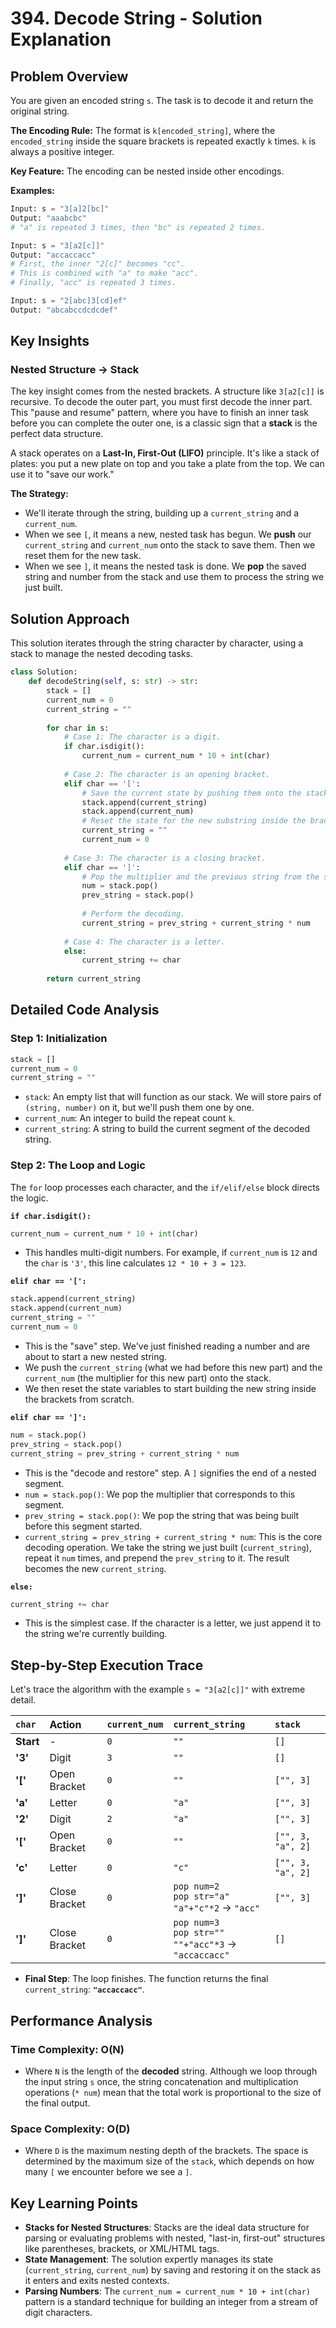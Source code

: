 # 394\. Decode String - Solution Explanation

## Problem Overview

You are given an encoded string `s`. The task is to decode it and return the original string.

**The Encoding Rule:**
The format is `k[encoded_string]`, where the `encoded_string` inside the square brackets is repeated exactly `k` times. `k` is always a positive integer.

**Key Feature:** The encoding can be nested inside other encodings.

**Examples:**

```python
Input: s = "3[a]2[bc]"
Output: "aaabcbc"
# "a" is repeated 3 times, then "bc" is repeated 2 times.

Input: s = "3[a2[c]]"
Output: "accaccacc"
# First, the inner "2[c]" becomes "cc".
# This is combined with "a" to make "acc".
# Finally, "acc" is repeated 3 times.

Input: s = "2[abc]3[cd]ef"
Output: "abcabccdcdcdef"
```

## Key Insights

### Nested Structure -\> Stack

The key insight comes from the nested brackets. A structure like `3[a2[c]]` is recursive. To decode the outer part, you must first decode the inner part. This "pause and resume" pattern, where you have to finish an inner task before you can complete the outer one, is a classic sign that a **stack** is the perfect data structure.

A stack operates on a **Last-In, First-Out (LIFO)** principle. It's like a stack of plates: you put a new plate on top and you take a plate from the top. We can use it to "save our work."

**The Strategy:**

  - We'll iterate through the string, building up a `current_string` and a `current_num`.
  - When we see `[`, it means a new, nested task has begun. We **push** our `current_string` and `current_num` onto the stack to save them. Then we reset them for the new task.
  - When we see `]`, it means the nested task is done. We **pop** the saved string and number from the stack and use them to process the string we just built.

## Solution Approach

This solution iterates through the string character by character, using a stack to manage the nested decoding tasks.

```python
class Solution:
    def decodeString(self, s: str) -> str:
        stack = []
        current_num = 0
        current_string = ""
        
        for char in s:
            # Case 1: The character is a digit.
            if char.isdigit():
                current_num = current_num * 10 + int(char)
            
            # Case 2: The character is an opening bracket.
            elif char == '[':
                # Save the current state by pushing them onto the stack.
                stack.append(current_string)
                stack.append(current_num)
                # Reset the state for the new substring inside the brackets.
                current_string = ""
                current_num = 0
                
            # Case 3: The character is a closing bracket.
            elif char == ']':
                # Pop the multiplier and the previous string from the stack.
                num = stack.pop()
                prev_string = stack.pop()
                
                # Perform the decoding.
                current_string = prev_string + current_string * num
            
            # Case 4: The character is a letter.
            else:
                current_string += char
                
        return current_string
```

## Detailed Code Analysis

### Step 1: Initialization

```python
stack = []
current_num = 0
current_string = ""
```

  - `stack`: An empty list that will function as our stack. We will store pairs of `(string, number)` on it, but we'll push them one by one.
  - `current_num`: An integer to build the repeat count `k`.
  - `current_string`: A string to build the current segment of the decoded string.

### Step 2: The Loop and Logic

The `for` loop processes each character, and the `if/elif/else` block directs the logic.

**`if char.isdigit():`**

```python
current_num = current_num * 10 + int(char)
```

  - This handles multi-digit numbers. For example, if `current_num` is `12` and the `char` is `'3'`, this line calculates `12 * 10 + 3 = 123`.

**`elif char == '[':`**

```python
stack.append(current_string)
stack.append(current_num)
current_string = ""
current_num = 0
```

  - This is the "save" step. We've just finished reading a number and are about to start a new nested string.
  - We push the `current_string` (what we had before this new part) and the `current_num` (the multiplier for this new part) onto the stack.
  - We then reset the state variables to start building the new string inside the brackets from scratch.

**`elif char == ']':`**

```python
num = stack.pop()
prev_string = stack.pop()
current_string = prev_string + current_string * num
```

  - This is the "decode and restore" step. A `]` signifies the end of a nested segment.
  - `num = stack.pop()`: We pop the multiplier that corresponds to this segment.
  - `prev_string = stack.pop()`: We pop the string that was being built before this segment started.
  - `current_string = prev_string + current_string * num`: This is the core decoding operation. We take the string we just built (`current_string`), repeat it `num` times, and prepend the `prev_string` to it. The result becomes the new `current_string`.

**`else:`**

```python
current_string += char
```

  - This is the simplest case. If the character is a letter, we just append it to the string we're currently building.

## Step-by-Step Execution Trace

Let's trace the algorithm with the example `s = "3[a2[c]]"` with extreme detail.

| `char` | Action | `current_num` | `current_string` | `stack` |
| :--- | :--- | :--- | :--- | :--- |
| **Start** | - | `0` | `""` | `[]` |
| **'3'** | Digit | `3` | `""` | `[]` |
| **'['** | Open Bracket | `0` | `""` | `["", 3]` |
| **'a'** | Letter | `0` | `"a"` | `["", 3]` |
| **'2'** | Digit | `2` | `"a"` | `["", 3]` |
| **'['** | Open Bracket | `0` | `""` | `["", 3, "a", 2]` |
| **'c'** | Letter | `0` | `"c"` | `["", 3, "a", 2]` |
| **']'** | Close Bracket | `0` | `pop num=2`<br>`pop str="a"`<br>`"a"+"c"*2` -\> `"acc"` | `["", 3]` |
| **']'** | Close Bracket | `0` | `pop num=3`<br>`pop str=""`<br>`""+"acc"*3` -\> `"accaccacc"` | `[]` |

  - **Final Step**: The loop finishes. The function returns the final `current_string`: **`"accaccacc"`**.

## Performance Analysis

### Time Complexity: O(N)

  - Where `N` is the length of the **decoded** string. Although we loop through the input string `s` once, the string concatenation and multiplication operations (`* num`) mean that the total work is proportional to the size of the final output.

### Space Complexity: O(D)

  - Where `D` is the maximum nesting depth of the brackets. The space is determined by the maximum size of the `stack`, which depends on how many `[` we encounter before we see a `]`.

## Key Learning Points

  - **Stacks for Nested Structures**: Stacks are the ideal data structure for parsing or evaluating problems with nested, "last-in, first-out" structures like parentheses, brackets, or XML/HTML tags.
  - **State Management**: The solution expertly manages its state (`current_string`, `current_num`) by saving and restoring it on the stack as it enters and exits nested contexts.
  - **Parsing Numbers**: The `current_num = current_num * 10 + int(char)` pattern is a standard technique for building an integer from a stream of digit characters.
